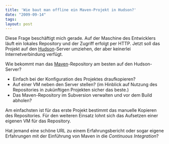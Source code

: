 ```yaml
---
title: 'Wie baut man offline ein Maven-Projekt in Hudson?'
date: "2009-09-14"
tags: 
layout: post
---
```

Diese Frage besch&auml;ftigt mich gerade. Auf der Maschine des Entwicklers l&auml;uft ein lokales Repository und der Zugriff erfolgt per HTTP. Jetzt soll das Projekt auf den <a href="https://hudson.dev.java.net/">Hudson</a>-Server umziehen, der aber keinerlei Internetverbindung verf&uuml;gt.<p />Wie bekommt man das <a href="http://maven.apache.org/">Maven</a>-Repository am besten auf den Hudson-Server?<p /><ul>
<li>Einfach bei der Konfiguration des Projektes draufkopieren?</li>
<li>Auf einer VM neben den Server stellen? (im Hinblick auf Nutzung des Repositories in zuk&uuml;nftigen Projekten sicher das beste.)</li>
<li>Das Maven-Repository im Subversion verwalten und vor dem Build abholen?</li>
</ul><p>Am einfachsten ist f&uuml;r das erste Projekt bestimmt das manuelle Kopieren des Repositories. F&uuml;r den weiteren Einsatz lohnt sich das Aufsetzen einer eigenen VM f&uuml;r das Repository.</p><p>Hat jemand eine sch&ouml;ne URL zu einem Erfahrungsbericht oder sogar eigene Erfahrungen mit der Einf&uuml;hrung von Maven in die <em>Continuous Integration</em>?</p>
